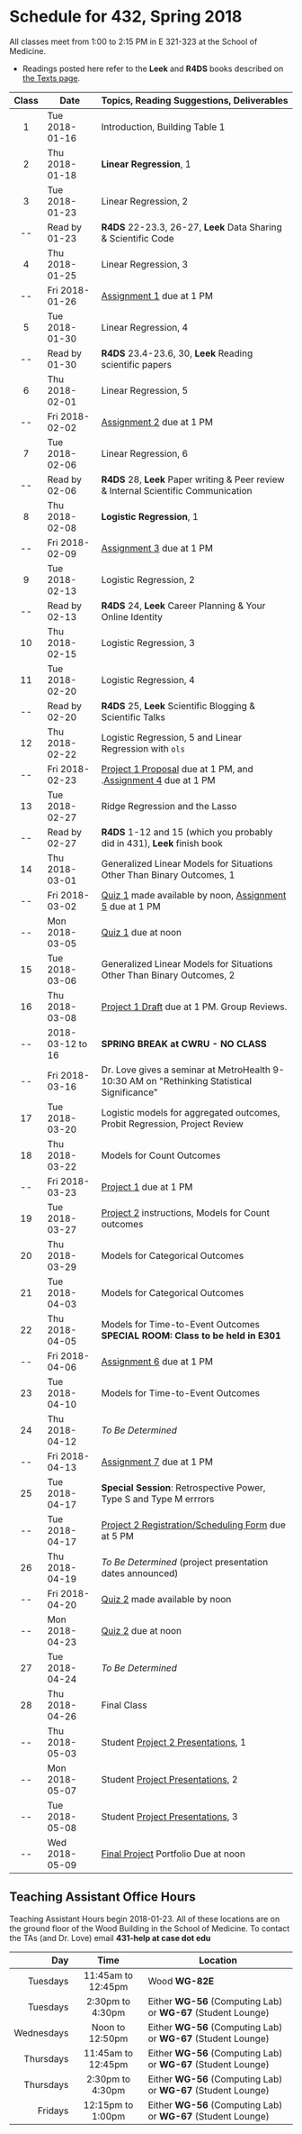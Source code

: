 # Schedule for 432, Spring 2018

All classes meet from 1:00 to 2:15 PM in E 321-323 at the School of Medicine. 

- Readings posted here refer to the **Leek** and **R4DS** books described on [the Texts page](https://github.com/THOMASELOVE/432-2018/tree/master/texts). 

Class | Date | Topics, Reading Suggestions, Deliverables
:----: | ---------- | ------------------------------------------------------------
1 | Tue 2018-01-16 | Introduction, Building Table 1
2 | Thu 2018-01-18 | **Linear Regression**, 1
3 | Tue 2018-01-23 | Linear Regression, 2 
-- | Read by 01-23 | **R4DS** 22-23.3, 26-27, **Leek** Data Sharing & Scientific Code
4 | Thu 2018-01-25 | Linear Regression, 3
-- | Fri 2018-01-26 | [Assignment 1](https://github.com/THOMASELOVE/432-2018/tree/master/assignments) due at 1 PM
5 | Tue 2018-01-30 | Linear Regression, 4 
-- | Read by 01-30 | **R4DS** 23.4-23.6, 30, **Leek** Reading scientific papers
6 | Thu 2018-02-01 | Linear Regression, 5
-- | Fri 2018-02-02 | [Assignment 2](https://github.com/THOMASELOVE/432-2018/tree/master/assignments) due at 1 PM
7 | Tue 2018-02-06 | Linear Regression, 6 
-- | Read by 02-06 | **R4DS** 28, **Leek** Paper writing & Peer review & Internal Scientific Communication
8 | Thu 2018-02-08 | **Logistic Regression**, 1
-- | Fri 2018-02-09 | [Assignment 3](https://github.com/THOMASELOVE/432-2018/tree/master/assignments) due at 1 PM
9 | Tue 2018-02-13 | Logistic Regression, 2 
-- | Read by 02-13 | **R4DS** 24, **Leek** Career Planning & Your Online Identity
10 | Thu 2018-02-15 | Logistic Regression, 3
11 | Tue 2018-02-20 | Logistic Regression, 4
-- | Read by 02-20 | **R4DS** 25, **Leek** Scientific Blogging & Scientific Talks
12 | Thu 2018-02-22 | Logistic Regression, 5 and Linear Regression with `ols`
-- | Fri 2018-02-23 | [Project 1 Proposal](https://github.com/THOMASELOVE/432-2018/tree/master/projects/project1) due at 1 PM, and .[Assignment 4](https://github.com/THOMASELOVE/432-2018/tree/master/assignments) due at 1 PM
13 | Tue 2018-02-27 | Ridge Regression and the Lasso
-- | Read by 02-27 | **R4DS** 1-12 and 15 (which you probably did in 431), **Leek** finish book
14 | Thu 2018-03-01 | Generalized Linear Models for Situations Other Than Binary Outcomes, 1
-- | Fri 2018-03-02 | [Quiz 1](https://github.com/THOMASELOVE/432-2018/tree/master/quizzes) made available by noon, [Assignment 5](https://github.com/THOMASELOVE/432-2018/tree/master/assignments) due at 1 PM
--  | Mon 2018-03-05 | [Quiz 1](https://github.com/THOMASELOVE/432-2018/tree/master/quizzes) due at noon
15 | Tue 2018-03-06 | Generalized Linear Models for Situations Other Than Binary Outcomes, 2
16 | Thu 2018-03-08 | [Project 1 Draft](https://github.com/THOMASELOVE/432-2018/tree/master/projects/project1) due at 1 PM. Group Reviews.
-- | 2018-03-12 to 16 | **SPRING BREAK at CWRU - NO CLASS**
-- | Fri 2018-03-16 | Dr. Love gives a seminar at MetroHealth 9-10:30 AM on "Rethinking Statistical Significance"
17 | Tue 2018-03-20 | Logistic models for aggregated outcomes, Probit Regression, Project Review
18 | Thu 2018-03-22 | Models for Count Outcomes
-- | Fri 2018-03-23 | [Project 1](https://github.com/THOMASELOVE/432-2018/blob/master/projects/README.md) due at 1 PM
19 | Tue 2018-03-27 | [Project 2](https://github.com/THOMASELOVE/432-2018/tree/master/projects/project2) instructions, Models for Count outcomes
20 | Thu 2018-03-29 | Models for Categorical Outcomes
21 | Tue 2018-04-03 | Models for Categorical Outcomes
22 | Thu 2018-04-05 | Models for Time-to-Event Outcomes **SPECIAL ROOM: Class to be held in E301**
-- | Fri 2018-04-06 | [Assignment 6](https://github.com/THOMASELOVE/432-2018/tree/master/assignments) due at 1 PM
23 | Tue 2018-04-10 | Models for Time-to-Event Outcomes
24 | Thu 2018-04-12 | *To Be Determined*
-- | Fri 2018-04-13 | [Assignment 7](https://github.com/THOMASELOVE/432-2018/tree/master/assignments) due at 1 PM
25 | Tue 2018-04-17 | **Special Session**: Retrospective Power, Type S and Type M errrors
-- | Tue 2018-04-17 | [Project 2 Registration/Scheduling Form](https://goo.gl/forms/Zfgnq5pyAAzAlmUm1) due at 5 PM
26 | Thu 2018-04-19 | *To Be Determined* (project presentation dates announced)
--  | Fri 2018-04-20 | [Quiz 2](https://github.com/THOMASELOVE/432-2018/tree/master/quizzes) made available by noon
--  | Mon 2018-04-23 | [Quiz 2](https://github.com/THOMASELOVE/432-2018/tree/master/quizzes) due at noon
27 | Tue 2018-04-24 | *To Be Determined*
28 | Thu 2018-04-26 | Final Class
-- | Thu 2018-05-03 | Student [Project 2 Presentations](https://github.com/THOMASELOVE/432-2018/tree/master/projects/project2), 1
-- | Mon 2018-05-07 | Student [Project Presentations](https://github.com/THOMASELOVE/432-2018/tree/master/projects/project2), 2
-- | Tue 2018-05-08 | Student [Project Presentations](https://github.com/THOMASELOVE/432-2018/tree/master/projects/project2), 3
-- | Wed 2018-05-09 | [Final Project](https://github.com/THOMASELOVE/432-2018/tree/master/projects/project2) Portfolio Due at noon

## Teaching Assistant Office Hours

Teaching Assistant Hours begin 2018-01-23. All of these locations are on the ground floor of the Wood Building in the School of Medicine. To contact the TAs (and Dr. Love) email **431-help at case dot edu**

Day | Time | Location
--------: | :----------------: | -----------------
Tuesdays  | 11:45am to 12:45pm | Wood **WG-82E**
Tuesdays  | 2:30pm to 4:30pm | Either **WG-56** (Computing Lab) or **WG-67** (Student Lounge)
Wednesdays | Noon to 12:50pm | Either **WG-56** (Computing Lab) or **WG-67** (Student Lounge)
Thursdays | 11:45am to 12:45pm | Either **WG-56** (Computing Lab) or **WG-67** (Student Lounge)
Thursdays  | 2:30pm to 4:30pm | Either **WG-56** (Computing Lab) or **WG-67** (Student Lounge)
Fridays | 12:15pm to 1:00pm | Either **WG-56** (Computing Lab) or **WG-67** (Student Lounge)
